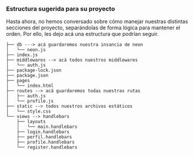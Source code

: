 
### Estructura sugerida para su proyecto

Hasta ahora, no hemos conversado sobre cómo manejar nuestras distintas secciones del proyecto, separándolas de forma lógica para mantener el orden. Por ello, les dejo acá una estructura que podrían seguir.

```
├── db ---> acá guardaremos nuestra insancia de neon
│   └── neon.js
├── index.js
├── middlewares --> acá todos nuestros middlewares
│   └── auth.js
├── package-lock.json
├── package.json
├── pages
│   └── index.html
├── routes --> acá guardaremos todas nuestras rutas
│   ├── auth.js
│   └── profile.js
├── static --> todos nuestros archivos estáticos
│   └── style.css
└── views --> handlebars
    ├── layouts
    │   └── main.handlebars
    ├── login.handlebars
    ├── perfil.handlebars
    ├── profile.handlebars
    └── register.handlebars
```